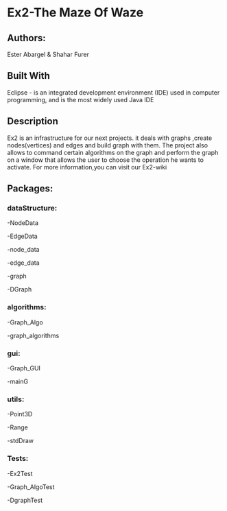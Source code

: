 # Ex2-The Maze Of Waze
## Authors:
Ester Abargel & Shahar Furer

## Built With
Eclipse - is an integrated development environment (IDE) used in computer programming, and is the most widely used Java IDE

## Description
Ex2 is an infrastructure for our next projects. it deals with graphs ,create nodes(vertices) and edges and build graph with them. The project also allows to command certain algorithms on the graph and perform the graph on a window that allows the user to choose the operation he wants to activate. For more information,you can visit our Ex2-wiki

## Packages:
### dataStructure:
-NodeData

-EdgeData

-node_data

-edge_data

-graph

-DGraph

### algorithms:

-Graph_Algo

-graph_algorithms

### gui:
-Graph_GUI

-mainG

### utils:
-Point3D

-Range

-stdDraw

### Tests:
-Ex2Test

-Graph_AlgoTest

-DgraphTest
